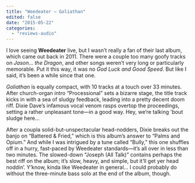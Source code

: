 ```yaml
---
title: "Weedeater – Goliathan"
edited: false
date: "2015-05-22"
categories:
  - "reviews-audio"
---
```


I love seeing **Weedeater** live, but I wasn’t really a fan of their last album, which came out back in 2011. There were a couple too many goofy tracks on _Jason… the Dragon_, and other songs weren’t very long or particularly memorable. Put it this way, it was no _God Luck_ _and Good Speed_. But like I said, it’s been a while since that one.

_Goliathan_ is equally compact, with 10 tracks at a touch over 33 minutes. After church-organ intro “Processional” sets a bizarre stage, the title track kicks in with a sea of sludgy feedback, leading into a pretty decent doom riff. Dixie Dave’s infamous vocal venom rasps overtop the proceedings, setting a rather unpleasant tone—in a good way. Hey, we’re talking 'bout sludge here…

After a coupla solid-but-unspectacular head-nodders, Dixie breaks out the banjo on “Battered & Fried,” which is this album’s answer to “Palms and Opium.” And while I was intrigued by a tune called “Bully,” this one shuffles off in a hurry, fast-paced by Weedeater standards—it’s all over in less than two minutes. The slowed-down “Joseph (All Talk)” contains perhaps the best riff on the album; it’s slow, heavy, and simple, but it’ll get yer head noddin’. Y’know, kinda like Weedeater in general… I could probably do without the three-minute bass solo at the end of the album, though.
